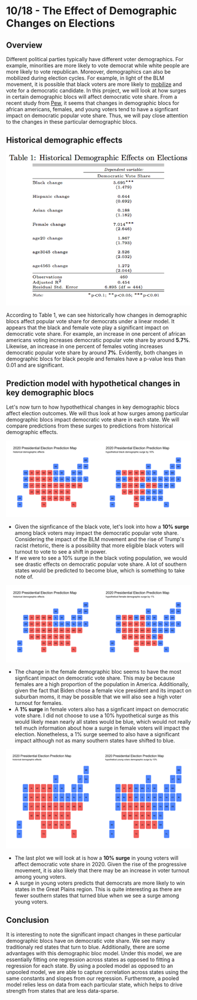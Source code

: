 # 10/18 - The Effect of Demographic Changes on Elections

## Overview

Different political parties typically have different voter demographics. For example, minorities are more likely to vote democrat while white people are more likely to vote republican. Moreover, demographics can also be mobilized during election cycles. For example, in light of the BLM movement, it is possible that black voters are more likely to [mobilize](https://fivethirtyeight.com/features/the-partisan-gender-and-generational-differences-among-black-voters-heading-into-election-day/) and vote for a democratic candidate. In this project, we will look at how surges in certain demographic blocs will affect democratic vote share. From a recent study from [Pew](https://www.pewresearch.org/methods/2020/09/08/democrats-made-gains-from-multiple-sources-in-2018-midterm-victories/), it seems that changes in demographic blocs for african americans, females, and young voters tend to have a signficant impact on democratic popular vote share. Thus, we will pay close attention to the changes in these particular demographic blocs. 

## Historical demographic effects

![](../figures/demographic_table.png)

According to Table 1, we can see historically how changes in demographic blocs affect popular vote share for democrats under a linear model. It appears that the black and female vote play a significant impact on democratic vote share. For example, an increase in one percent of african americans voting increases democratic popular vote share by around **5.7%**. Likewise, an increase in one percent of females voting increases democratic popular vote share by around **7%**. Evidently, both changes in demographic blocs for black people and females have a p-value less than 0.01 and are significant. 

## Prediction model with hypothetical changes in key demographic blocs

Let's now turn to how hypothethical changes in key demographic blocs affect election outcomes. We will thus look at how surges among particular demographic blocs impact democratic vote share in each state. We will compare predictions from these surges to predictions from historical demographic effects. 

![](../figures/black.png)

+ Given the signficance of the black vote, let's look into how a **10% surge** among black voters may impact the democratic popular vote share. Considering the impact of the BLM movement and the rise of Trump's racist rhetoric, there is a possibility that more eligible black voters will turnout to vote to see a shift in power.
+ If we were to see a 10% surge in the black voting population, we would see drastic effects on democratic popular vote share. A lot of southern states would be predicted to become blue, which is something to take note of. 

![](../figures/female.png)

+ The change in the female demographic bloc seems to have the most signficant impact on democratic vote share. This may be because females are a high proportion of the population in America. Additionally, given the fact that Biden chose a female vice president and its impact on suburban moms, it may be possible that we will also see a high voter turnout for females. 
+ A **1% surge** in female voters also has a signficant impact on democratic vote share. I did not choose to use a 10% hypothetical surge as this would likely mean nearly all states would be blue, which would not really tell much information about how a surge in female voters will impact the election. Nonetheless, a 1% surge seemed to also have a significant impact although not as many southern states have shifted to blue. 

![](../figures/young.png)

+ The last plot we will look at is how a **10% surge** in young voters will affect democratic vote share in 2020. Given the rise of the progressive movement, it is also likely that there may be an increase in voter turnout among young voters. 
+ A surge in young voters predicts that democrats are more likely to win states in the Great Plains region. This is quite interesting as there are fewer southern states that turned blue when we see a surge among young voters. 

## Conclusion

It is interesting to note the significant impact changes in these particular demographic blocs have on democratic vote share. We see many traditionaly red states that turn to blue. Additionally, there are some advantages with this demographic bloc model. Under this model, we are essentially fitting one regression across states as opposed to fitting a regression for each state. By using a pooled model as opposed to an unpooled model, we are able to capture correlation across states using the same constants and slopes from our regression. Furthermore, a pooled model relies less on data from each particular state, which helps to drive strength from states that are less data-sparse. 



 